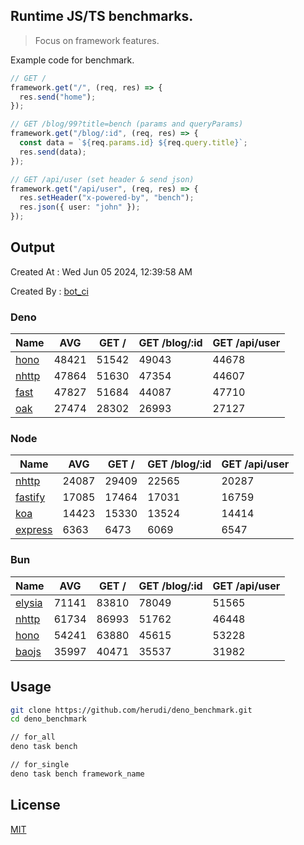 ## Runtime JS/TS benchmarks.

> Focus on framework features.

Example code for benchmark.
```ts
// GET /
framework.get("/", (req, res) => {
  res.send("home");
});

// GET /blog/99?title=bench (params and queryParams)
framework.get("/blog/:id", (req, res) => {
  const data = `${req.params.id} ${req.query.title}`;
  res.send(data);
});

// GET /api/user (set header & send json)
framework.get("/api/user", (req, res) => {
  res.setHeader("x-powered-by", "bench");
  res.json({ user: "john" });
});
```

## Output
Created At : Wed Jun 05 2024, 12:39:58 AM

Created By : [bot_ci](https://github.com/herudi/deno_benchmarks/commits?author=github-actions%5Bbot%5D)


### Deno
|Name|AVG|GET /|GET /blog/:id|GET /api/user|
|----|----|----|----|----|
|[hono](https://github.com/honojs/hono)|48421|51542|49043|44678|
|[nhttp](https://github.com/nhttp/nhttp)|47864|51630|47354|44607|
|[fast](https://github.com/danteissaias/fast)|47827|51684|44087|47710|
|[oak](https://github.com/oakserver/oak)|27474|28302|26993|27127|
  


### Node
|Name|AVG|GET /|GET /blog/:id|GET /api/user|
|----|----|----|----|----|
|[nhttp](https://github.com/nhttp/nhttp)|24087|29409|22565|20287|
|[fastify](https://github.com/fastify/fastify)|17085|17464|17031|16759|
|[koa](https://github.com/koajs/koa)|14423|15330|13524|14414|
|[express](https://github.com/expressjs/express)|6363|6473|6069|6547|
  


### Bun
|Name|AVG|GET /|GET /blog/:id|GET /api/user|
|----|----|----|----|----|
|[elysia](https://github.com/elysiajs/elysia)|71141|83810|78049|51565|
|[nhttp](https://github.com/nhttp/nhttp)|61734|86993|51762|46448|
|[hono](https://github.com/honojs/hono)|54241|63880|45615|53228|
|[baojs](https://github.com/mattreid1/baojs)|35997|40471|35537|31982|
  



## Usage

```bash
git clone https://github.com/herudi/deno_benchmark.git
cd deno_benchmark

// for_all
deno task bench

// for_single
deno task bench framework_name
```

## License

[MIT](LICENSE)


